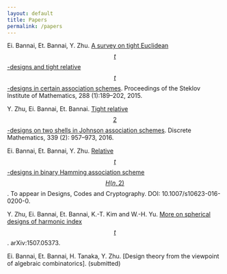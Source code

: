 ```yaml
---
layout: default
title: Papers
permalink: /papers
---
```


 Ei. Bannai, Et. Bannai, Y. Zhu. [A survey on tight Euclidean $$t$$-designs and tight relative $$t$$-designs in certain association schemes](http://link.springer.com/article/10.1134%2FS0081543815010149). Proceedings of the Steklov Institute of Mathematics, 288 (1):189–202, 2015.

 Y. Zhu, Ei. Bannai, Et. Bannai. [Tight relative $$2$$-designs on two shells in Johnson association schemes](http://www.sciencedirect.com/science/article/pii/S0012365X15003787). Discrete Mathematics, 339 (2): 957–973, 2016.


 Ei. Bannai, Et. Bannai, Y. Zhu. [Relative $$t$$-designs in binary Hamming association scheme $$H(n,2)$$](http://link.springer.com/article/10.1007/s10623-016-0200-0). To appear in Designs, Codes and Cryptography. DOI: 10.1007/s10623-016-0200-0.


Y. Zhu, Ei. Bannai, Et. Bannai, K.-T. Kim and W.-H. Yu. [More on spherical designs of harmonic index $$t$$](http://arxiv.org/abs/1507.05373). arXiv:1507.05373.

Ei. Bannai, Et. Bannai, H. Tanaka, Y. Zhu. [Design theory from the viewpoint of algebraic combinatorics]. (submitted)


